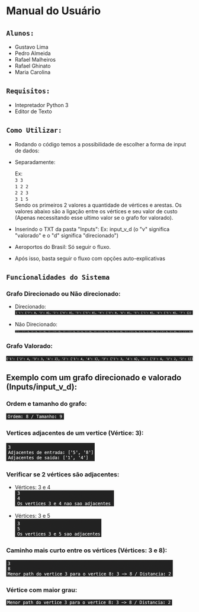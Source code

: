 # Manual do Usuário

## `Alunos:`
- Gustavo Lima 
- Pedro Almeida
- Rafael Malheiros
- Rafael Ghinato 
- Maria Carolina

## `Requisitos:`
- Intepretador Python 3
- Editor de Texto

## `Como Utilizar:`

- Rodando o código temos a possibilidade de escolher a forma de input de dados:

- Separadamente:

    Ex:
    <br>
    `3 3`
    <br>
    `1 2 2`
    <br>
    `2 2 3`
    <br>
    `3 1 5`
    <br>
    Sendo os primeiros 2 valores a quantidade de vértices e arestas.
    Os valores abaixo são a ligação entre os vértices e seu valor de custo (Apenas necessitando esse ultimo valor se o grafo for valorado).

- Inserindo o TXT da pasta "Inputs":
    Ex: input_v_d (o "v" significa "valorado" e o "d" significa "direcionado")


- Aeroportos do Brasil:
    Só seguir o fluxo.

- Após isso, basta seguir o fluxo com opções auto-explicativas

## `Funcionalidades do Sistema`

### Grafo Direcionado ou Não direcionado:
- Direcionado:
    ![alt text](/Images/direcionado.png)

- Não Direcionado:
    ![alt text](/Images/naoDirecionado.png)

### Grafo Valorado:
![alt text](/Images/valorado.png)

## Exemplo com um grafo direcionado e valorado (Inputs/input_v_d):

### Ordem e tamanho do grafo:
![alt text](/Images/ordemTamanho.png)

### Vertices adjacentes de um vertice (Vértice: 3):
![alt text](/Images/adjacenteVertice3.png)

### Verificar se 2 vértices são adjacentes:
- Vértices: 3 e 4
    <br>
    ![alt text](/Images/verificarVertices.png)
    
- Vértices: 3 e 5
    <br>
    ![alt text](/Images/verificaVertices2.png)

### Caminho mais curto entre os vértices (Vértices: 3 e 8):
![alt text](/Images/caminhoVertices.png)

### Vértice com maior grau:
![alt text](/Images/verticeMaiorGrau.png)